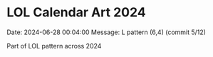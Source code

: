 # LOL Calendar Art 2024

Date: 2024-06-28 00:04:00
Message: L pattern (6,4) (commit 5/12)

Part of LOL pattern across 2024
